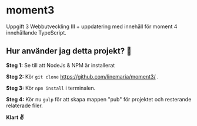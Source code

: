 # moment3
Uppgift 3 Webbutveckling III + uppdatering med innehåll för moment 4 innehållande TypeScript.

## Hur använder jag detta projekt? 🌿
**Steg 1:** Se till att NodeJs & NPM är installerat

**Steg 2:** Kör ``` git clone ``` https://github.com/linemaria/moment3/ .

**Steg 3:** Kör ``` npm install ``` i terminalen.

**Steg 4:** Kör nu ``` gulp ``` för att skapa mappen "pub" för projektet och resterande relaterade filer.

**Klart ✌️**

